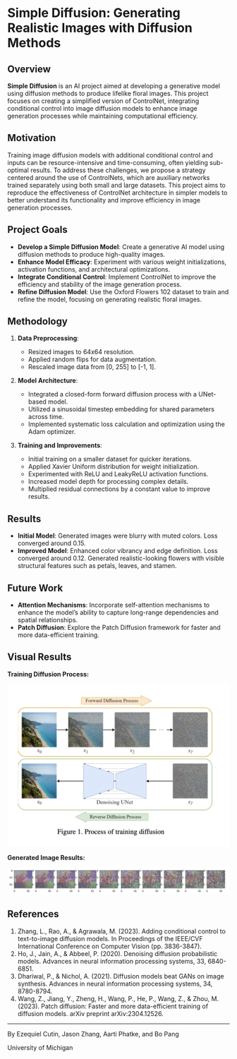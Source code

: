# Simple Diffusion: Generating Realistic Images with Diffusion Methods

## Overview

**Simple Diffusion** is an AI project aimed at developing a generative model using diffusion methods to produce lifelike floral images. This project focuses on creating a simplified version of ControlNet, integrating conditional control into image diffusion models to enhance image generation processes while maintaining computational efficiency.

## Motivation

Training image diffusion models with additional conditional control and inputs can be resource-intensive and time-consuming, often yielding sub-optimal results. To address these challenges, we propose a strategy centered around the use of ControlNets, which are auxiliary networks trained separately using both small and large datasets. This project aims to reproduce the effectiveness of ControlNet architecture in simpler models to better understand its functionality and improve efficiency in image generation processes.

## Project Goals

- **Develop a Simple Diffusion Model**: Create a generative AI model using diffusion methods to produce high-quality images.
- **Enhance Model Efficacy**: Experiment with various weight initializations, activation functions, and architectural optimizations.
- **Integrate Conditional Control**: Implement ControlNet to improve the efficiency and stability of the image generation process.
- **Refine Diffusion Model**: Use the Oxford Flowers 102 dataset to train and refine the model, focusing on generating realistic floral images.

## Methodology

1. **Data Preprocessing**: 
   - Resized images to 64x64 resolution.
   - Applied random flips for data augmentation.
   - Rescaled image data from [0, 255] to [-1, 1].

2. **Model Architecture**: 
   - Integrated a closed-form forward diffusion process with a UNet-based model.
   - Utilized a sinusoidal timestep embedding for shared parameters across time.
   - Implemented systematic loss calculation and optimization using the Adam optimizer.

3. **Training and Improvements**:
   - Initial training on a smaller dataset for quicker iterations.
   - Applied Xavier Uniform distribution for weight initialization.
   - Experimented with ReLU and LeakyReLU activation functions.
   - Increased model depth for processing complex details.
   - Multiplied residual connections by a constant value to improve results.

## Results

- **Initial Model**: Generated images were blurry with muted colors. Loss converged around 0.15.
- **Improved Model**: Enhanced color vibrancy and edge definition. Loss converged around 0.12. Generated realistic-looking flowers with visible structural features such as petals, leaves, and stamen.

## Future Work

- **Attention Mechanisms**: Incorporate self-attention mechanisms to enhance the model’s ability to capture long-range dependencies and spatial relationships.
- **Patch Diffusion**: Explore the Patch Diffusion framework for faster and more data-efficient training.

## Visual Results

**Training Diffusion Process:**

![Diffusion Process](diffusion-process.png)

**Generated Image Results:**

![Image Results](diffusion-image-results.png)

## References

1. Zhang, L., Rao, A., & Agrawala, M. (2023). Adding conditional control to text-to-image diffusion models. In Proceedings of the IEEE/CVF International Conference on Computer Vision (pp. 3836-3847).
2. Ho, J., Jain, A., & Abbeel, P. (2020). Denoising diffusion probabilistic models. Advances in neural information processing systems, 33, 6840-6851.
3. Dhariwal, P., & Nichol, A. (2021). Diffusion models beat GANs on image synthesis. Advances in neural information processing systems, 34, 8780-8794.
4. Wang, Z., Jiang, Y., Zheng, H., Wang, P., He, P., Wang, Z., & Zhou, M. (2023). Patch diffusion: Faster and more data-efficient training of diffusion models. arXiv preprint arXiv:2304.12526.

---

By Ezequiel Cutin, Jason Zhang, Aarti Phatke, and Bo Pang

University of Michigan
